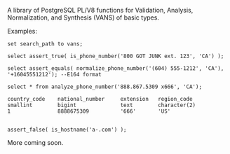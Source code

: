 A library of PostgreSQL PL/V8 functions for Validation, Analysis, Normalization, and Synthesis (VANS) of basic types.

Examples:

    set search_path to vans;

    select assert_true( is_phone_number('800 GOT JUNK ext. 123', 'CA') );

    select assert_equals( normalize_phone_number('(604) 555-1212', 'CA'), '+16045551212'); --E164 format

    select * from analyze_phone_number('888.867.5309 x666', 'CA');

    country_code    national_number     extension   region_code
    smallint        bigint              text        character(2)
    1               8888675309          '666'       'US'


    assert_false( is_hostname('a-.com') );

More coming soon.

